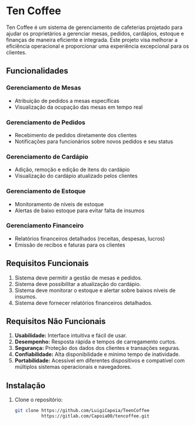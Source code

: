 # Ten Coffee

Ten Coffee é um sistema de gerenciamento de cafeterias projetado para ajudar os proprietários a gerenciar mesas, pedidos, cardápios, estoque e finanças de maneira eficiente e integrada. Este projeto visa melhorar a eficiência operacional e proporcionar uma experiência excepcional para os clientes.

## Funcionalidades

### Gerenciamento de Mesas
- Atribuição de pedidos a mesas específicas
- Visualização da ocupação das mesas em tempo real

### Gerenciamento de Pedidos
- Recebimento de pedidos diretamente dos clientes
- Notificações para funcionários sobre novos pedidos e seu status

### Gerenciamento de Cardápio
- Adição, remoção e edição de itens do cardápio
- Visualização do cardápio atualizado pelos clientes

### Gerenciamento de Estoque
- Monitoramento de níveis de estoque
- Alertas de baixo estoque para evitar falta de insumos

### Gerenciamento Financeiro
- Relatórios financeiros detalhados (receitas, despesas, lucros)
- Emissão de recibos e faturas para os clientes

## Requisitos Funcionais
1. Sistema deve permitir a gestão de mesas e pedidos.
2. Sistema deve possibilitar a atualização do cardápio.
3. Sistema deve monitorar o estoque e alertar sobre baixos níveis de insumos.
4. Sistema deve fornecer relatórios financeiros detalhados.

## Requisitos Não Funcionais
1. **Usabilidade:** Interface intuitiva e fácil de usar.
2. **Desempenho:** Resposta rápida e tempos de carregamento curtos.
3. **Segurança:** Proteção dos dados dos clientes e transações seguras.
4. **Confiabilidade:** Alta disponibilidade e mínimo tempo de inatividade.
5. **Portabilidade:** Acessível em diferentes dispositivos e compatível com múltiplos sistemas operacionais e navegadores.

## Instalação

1. Clone o repositório:
   ```bash
   git clone https://github.com/LuigiCapoia/TeenCoffee
             https://gitlab.com/Capoia00/tencoffee.git
